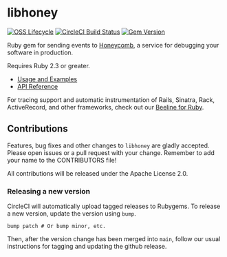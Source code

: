 # libhoney

[![OSS Lifecycle](https://img.shields.io/osslifecycle/honeycombio/libhoney-rb?color=success)](https://github.com/honeycombio/home/blob/main/honeycomb-oss-lifecycle-and-practices.md)
[![CircleCI Build Status](https://circleci.com/gh/honeycombio/libhoney-rb.svg?style=svg)](https://circleci.com/gh/honeycombio/libhoney-rb)
[![Gem Version](https://badge.fury.io/rb/libhoney.svg)](https://badge.fury.io/rb/libhoney)

Ruby gem for sending events to [Honeycomb](https://www.honeycomb.io), a service for debugging your software in production.

Requires Ruby 2.3 or greater.

-   [Usage and Examples](https://docs.honeycomb.io/sdk/ruby/)
-   [API Reference](https://www.rubydoc.info/gems/libhoney)

For tracing support and automatic instrumentation of Rails, Sinatra, Rack, ActiveRecord, and other frameworks, check out our [Beeline for Ruby](https://github.com/honeycombio/beeline-ruby).

## Contributions

Features, bug fixes and other changes to `libhoney` are gladly accepted. Please
open issues or a pull request with your change. Remember to add your name to the
CONTRIBUTORS file!

All contributions will be released under the Apache License 2.0.

### Releasing a new version

CircleCI will automatically upload tagged releases to Rubygems. To release a new
version, update the version using `bump`.

```
bump patch # Or bump minor, etc.
```

Then, after the version change has been merged into `main`, follow our usual instructions
for tagging and updating the github release.
